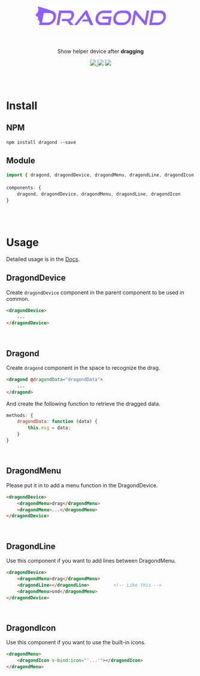 
<br/>
<br/>

<p align="center">
  <img src="https://github.com/kyechan99/dragond/raw/master/dragond.png" width="350"/>
</p>
<br/>
<p align="center">
  Show helper device after <strong>dragging</strong>
  <br/>  
</p>

<p align="center">

 <a href="https://www.npmjs.com/package/dragond">
    <img src="https://img.shields.io/npm/v/dragond?style=for-the-badge"/>
 </a>
 <img src="https://img.shields.io/github/license/kyechan99/dragond?style=for-the-badge"/>
 <a href="https://kyechan99.github.io/dragond/">
 	<img src="https://img.shields.io/badge/LIVE-DEMO-%235f5fff?style=for-the-badge"/>
 </a>
</p>



<br/>
<br/>



# Install
## NPM
```
npm install dragond --save
```

## Module
```js
import { dragond, dragondDevice, dragondMenu, dragondLine, dragondIcon } from 'dragond';

components: {
    dragond, dragondDevice, dragondMenu, dragondLine, dragondIcon
}
```

<br/>
<br/>



# Usage

Detailed usage is in the [Docs](https://kyechan99.github.io/dragond/).

## DragondDevice
Create `dragondDevice` component in the parent component to be used in common.

```html
<dragondDevice>
    ...
</dragondDevice>
```

<br/>


## Dragond
Create `dragond` component in the space to recognize the drag.

```html
<dragond @dragondData="dragondData">
    ...
</dragond>
```

And create the following function to retrieve the dragged data.
```js
methods: {
    dragondData: function (data) {
        this.msg = data;
    }
}
```

<br/>


## DragondMenu
Please put it in to add a menu function in the DragondDevice.

```html
<dragondDevice>
    <dragondMenu>drag</dragondMenu>
    <dragondMenu>...</dragondMenu>
</dragondDevice>
```

<br/>


## DragondLine
Use this component if you want to add lines between DragondMenu.

```html
<dragondDevice>
    <dragondMenu>drag</dragondMenu>
    <dragondLine></dragondLine>         <!-- Like this -->
    <dragondMenu>ond</dragondMenu>
</dragondDevice>
```

<br/>


## DragondIcon
Use this component if you want to use the built-in icons.


```html
<dragondMenu>
    <dragondIcon v-bind:icon="'...'"></dragondIcon>
</dragondMenu>
```
